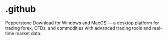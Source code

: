 # .github
Pepperstone Download for Windows and MacOS — a desktop platform for trading forex, CFDs, and commodities with advanced trading tools and real-time market data.
